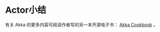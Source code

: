 # Actor小结

有关 Akka 的更多内容可阅读作者写的另一本开源电子书： [Akka Cookbook](https://yangbajing.gitee.io/akka-cookbook/) 。
